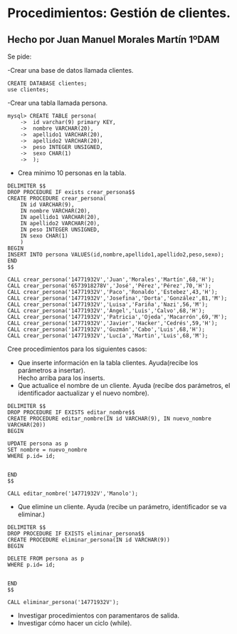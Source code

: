 # Procedimientos: Gestión de clientes.
## Hecho por Juan Manuel Morales Martín 1ºDAM  


Se pide:


-Crear una base de datos llamada clientes.  

```mysql
CREATE DATABASE clientes;
use clientes;
```
-Crear una tabla llamada persona.  


```mysql
mysql> CREATE TABLE persona(
    ->  id varchar(9) primary KEY, 
    ->  nombre VARCHAR(20), 
    ->  apellido1 VARCHAR(20), 
    ->  apellido2 VARCHAR(20), 
    ->  peso INTEGER UNSIGNED, 
    ->  sexo CHAR(1) 
    ->  );
```
- Crea mínimo 10 personas en la tabla.  

```mysql
DELIMITER $$
DROP PROCEDURE IF exists crear_persona$$
CREATE PROCEDURE crear_persona(
	IN id VARCHAR(9),
	IN nombre VARCHAR(20),
	IN apellido1 VARCHAR(20),
	IN apellido2 VARCHAR(20),
    IN peso INTEGER UNSIGNED,
    IN sexo CHAR(1)
    )
BEGIN
INSERT INTO persona VALUES(id,nombre,apellido1,apellido2,peso,sexo);
END
$$

CALL crear_persona('14771932V','Juan','Morales','Martín',68,'H');
CALL crear_persona('6573918278V','José','Pérez','Pérez',70,'H');
CALL crear_persona('14771932V','Paco','Ronaldo','Estebez',43,'H');
CALL crear_persona('14771932V','Josefina','Dorta','González',81,'M');
CALL crear_persona('14771932V','Luisa','Fariña','Nazi',56,'M');
CALL crear_persona('14771932V','Ángel','Luis','Calvo',68,'H');
CALL crear_persona('14771932V','Patricia','Ojeda','Macarrón',69,'M');
CALL crear_persona('14771932V','Javier','Hacker','Cedrés',59,'H');
CALL crear_persona('14771932V','Guzmán','Cabo','Luis',68,'H');
CALL crear_persona('14771932V','Lucía','Martin','Luis',68,'M');

```


Cree procedimientos para los siguientes casos:  
- Que inserte información en la tabla clientes. Ayuda(recibe los parámetros a insertar).  
Hecho arriba para los inserts.
- Que actualice el nombre de un cliente. Ayuda (recibe dos parámetros, el identificador aactualizar y el nuevo nombre).  
```mysql
DELIMITER $$
DROP PROCEDURE IF EXISTS editar_nombre$$
CREATE PROCEDURE editar_nombre(IN id VARCHAR(9), IN nuevo_nombre VARCHAR(20))
BEGIN

UPDATE persona as p 
SET nombre = nuevo_nombre
WHERE p.id= id;


END
$$

CALL editar_nombre('14771932V','Manolo');
```

- Que elimine un cliente. Ayuda (recibe un parámetro, identificador se va eliminar.)
```mysql
DELIMITER $$
DROP PROCEDURE IF EXISTS eliminar_persona$$
CREATE PROCEDURE eliminar_persona(IN id VARCHAR(9))
BEGIN

DELETE FROM persona as p 
WHERE p.id= id;


END
$$

CALL eliminar_persona('14771932V');
```


- Investigar procedimientos con paramentaros de salida.
- Investigar cómo hacer un ciclo (while).
